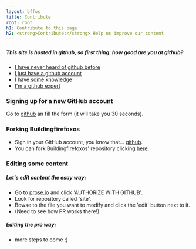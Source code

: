 ```yaml
---
layout: bffos
title: Contribute
root: root
h1: Contribute to this page
h2: <strong>Contribute:</strong> Help us improve our content
---
```


##### This site is hosted in github, so first thing: **how good are you at github?**

* [I have never heard of github before](#noidea)
* [I just have a github account](#account)
* [I have some knowledge](#knowledge)
* [I'm a github expert](#expert)

<a name="noidea"></a>

### Signing up for a new GitHub account
Go to [github](https://github.com/) an fill the form (it will take you 30 seconds).

<a name="account"></a>

### Forking Buildingfirefoxos
* Sign in your GitHub account, you know that... [github](https://github.com/login).
* You can fork Buildingfirefoxos' repository clicking [here](https://github.com/buildingfirefoxos/site/fork).

### Editing some content
##### Let's edit content the esay way:
* Go to [prose.io](http://prose.io/) and click 'AUTHORIZE WITH GITHUB'.
* Look for repository called 'site'.
* Bowse to the file you want to modify and click the 'edit' button next to it.
* (Need to see how PR works there!) 

##### Editing the pro way:
  * more steps to come :)
